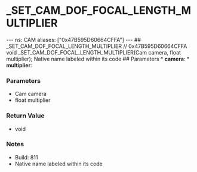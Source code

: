 # _SET_CAM_DOF_FOCAL_LENGTH_MULTIPLIER

--- ns: CAM aliases: ["0x47B595D60664CFFA"] --- ## _SET_CAM_DOF_FOCAL_LENGTH_MULTIPLIER  // 0x47B595D60664CFFA void _SET_CAM_DOF_FOCAL_LENGTH_MULTIPLIER(Cam camera, float multiplier);  Native name labeled within its code  ## Parameters * **camera**: * **multiplier**:

### Parameters
* Cam camera
* float multiplier

### Return Value
* void

### Notes
* Build: 811
* Native name labeled within its code

